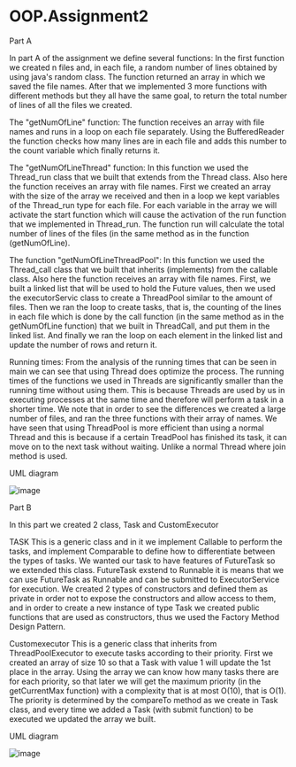 # OOP.Assignment2

Part A

In part A of the assignment we define several functions:
In the first function we created n files and, in each file, a random number of lines obtained by using java's random class. The function returned an array in which we saved the file names.
After that we implemented 3 more functions with different methods but they all have the same goal, to return the total number of lines of all the files we created.

The "getNumOfLine" function:
The function receives an array with file names and runs in a loop on each file separately.
Using the BufferedReader the function checks how many lines are in each file and adds this 
number to the count variable which finally returns it.

The "getNumOfLineThread" function:
In this function we used the Thread_run class that we built that extends from the Thread class. Also here the function receives an array with file names. First we created an array with the size of the array we received and then in a loop we kept variables of the Thread_run type for each file. For each variable in the array we will activate the start function which will cause the activation of the run function that we implemented in Thread_run. The function run will calculate the total number of lines of the files (in the same method as in the function (getNumOfLine).

The function "getNumOfLineThreadPool":
In this function we used the Thread_call class that we built that inherits (implements) from the callable class.
Also here the function receives an array with file names.
First, we built a linked list that will be used to hold the Future values, then we used the executorServic class to create a ThreadPool similar to the amount of files.
Then we ran the loop to create tasks, that is, the counting of the lines in each file which is done by the call function (in the same method as in the getNumOfLine function) that we built in ThreadCall, and put them in the linked list.
And finally we ran the loop on each element in the linked list and update the number of rows and return it.

Running times:
From the analysis of the running times that can be seen in main we can see that using Thread does optimize the process. The running times of the functions we used in Threads are significantly smaller than the running time without using them. This is because Threads are used by us in executing processes at the same time and therefore will perform a task in a shorter time. We note that in order to see the differences we created a large number of files, and ran the three functions with their array of names. We have seen that using ThreadPool is more efficient than using a normal Thread and this is because if a certain TreadPool has finished its task, it can move on to the next task without waiting. Unlike a normal Thread where join method is used.



UML diagram 



![image](https://user-images.githubusercontent.com/118722490/211202362-627797a9-0821-409c-a044-606b0c96f452.png)


Part B

In this part we created 2 class, Task and CustomExecutor

TASK This is a generic class and in it we implement Callable to perform the tasks, and implement Comparable to define how to differentiate between the types of tasks.
We wanted our task to have features of FutureTask so we extended this class. FutureTask exstend to Runnable it is means that we can use FutureTask as Runnable and can be submitted to ExecutorService for execution.
 We created 2 types of constructors and defined them as private in order not to expose the constructors and allow access to them, and in order to create a new instance of type Task we created public functions that are used as constructors, thus we used the Factory Method Design Pattern.

Customexecutor This is a generic class that inherits from ThreadPoolExecutor to execute tasks according to their priority.
First we created an array of size 10 so that a Task with value 1 will update the 1st place in the array. Using the array we can know how many tasks there are for each priority, so that later we will get the maximum priority (in the getCurrentMax function) with a complexity that is at most O(10), that is O(1). The priority is determined by the compareTo method as we create in Task class, and every time we added a Task (with submit function) to be executed we updated the array we built.


UML diagram



![image](https://user-images.githubusercontent.com/118722490/212109307-400a1aab-e3b7-47ed-be0a-216a80efc675.png)








